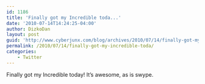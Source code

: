 ```yaml
---
id: 1186
title: 'Finally got my Incredible toda...'
date: '2010-07-14T14:24:25-04:00'
author: DizkoDan
layout: post
guid: 'http://www.cyberjunx.com/blog/archives/2010/07/14/finally-got-my-incredible-toda/'
permalink: /2010/07/14/finally-got-my-incredible-toda/
categories:
    - Twitter
---
```


Finally got my Incredible today! It’s awesome, as is swype.
